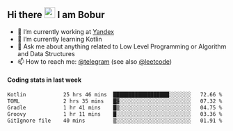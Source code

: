 ## Hi there <img src="https://media.giphy.com/media/hvRJCLFzcasrR4ia7z/giphy.gif" width="25px" height="25px"> I am Bobur

- 💼 I’m currently working at [Yandex](https://yandex.ru/)
- 🌱 I’m currently learning Kotlin
- 💬 Ask me about anything related to Low Level Programming or Algorithm and Data Structures
- 📫 How to reach me: [@telegram](https://t.me/octoant) (see also [@leetcode](https://leetcode.com/octoant/))    

#### Coding stats in last week

<!--START_SECTION:waka-->

```txt
Kotlin            25 hrs 46 mins  ██████████████████░░░░░░░   72.66 %
TOML              2 hrs 35 mins   █▓░░░░░░░░░░░░░░░░░░░░░░░   07.32 %
Gradle            1 hr 41 mins    █▒░░░░░░░░░░░░░░░░░░░░░░░   04.75 %
Groovy            1 hr 11 mins    █░░░░░░░░░░░░░░░░░░░░░░░░   03.36 %
GitIgnore file    40 mins         ▒░░░░░░░░░░░░░░░░░░░░░░░░   01.91 %
```

<!--END_SECTION:waka-->
